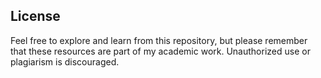 ## License

Feel free to explore and learn from this repository, but please remember that these resources are part of my academic work. Unauthorized use or plagiarism is discouraged.
